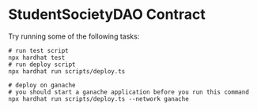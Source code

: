 # StudentSocietyDAO Contract

Try running some of the following tasks:

```shell
# run test script
npx hardhat test
# run deploy script
npx hardhat run scripts/deploy.ts

# deploy on ganache
# you should start a ganache application before you run this command
npx hardhat run scripts/deploy.ts --network ganache
```
